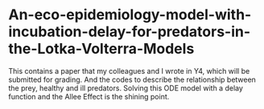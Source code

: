 # An-eco-epidemiology-model-with-incubation-delay-for-predators-in-the-Lotka-Volterra-Models
This contains a paper that my colleagues and I wrote in Y4, which will be submitted for grading. And the codes to describe the relationship between the prey, healthy and ill predators. Solving this ODE model with a delay function and the Allee Effect is the shining point.
